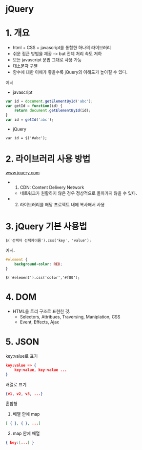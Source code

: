 # jQuery
# 1. 개요
- html + CSS + javascript를 통합한 하나의 라이브러리
- 쉬운 접근 방법을 제공 -> but 전체 처리 속도 저하
- 모든 javascript 문법 그대로 사용 가능
- 대소문자 구별
- 함수에 대한 이해가 좋을수록 jQuery의 이해도가 높아질 수 있다.
  
예시
- javascript
```javascript
var id = document.getElementById('abc');
var getId = function(id) {
    return document.getElementById(id);
}
var id = getId('abc');
```
- jQuery  
```jquery
var id = $('#abc');
```
# 2. 라이브러리 사용 방법
www.jquery.com
- 1) CDN: Content Delivery Network
  - 네트워크가 원활하지 않은 경우 정상적으로 돌아가지 않을 수 있다.
- 2) 라이브러리를 해당 프로젝트 내에 복사해서 사용

# 3. jQuery 기본 사용법
```jQuery
$('선택자 선택자이름').css('key', 'value');
```

예시.
```CSS
#element {
    background-color: RED;
}
```
```jQuery
$('#element').css('color','#f00');
```

# 4. DOM
- HTML을 트리 구조로 표현한 것.
  - Selectors, Attribues, Traversing, Maniplation, CSS
  - Event, Effects, Ajax

# 5. JSON
key:value로 표기 
```json
key:value => {
    key:value, key:value ...
}
```
배열로 표기
```json
{v1, v2, v3, ...}
```
혼합형
1) 배열 안에 map
```json
[ { }, { }, ...]
```
2) map 안에 배열
```json
{ key:[...] }
```
